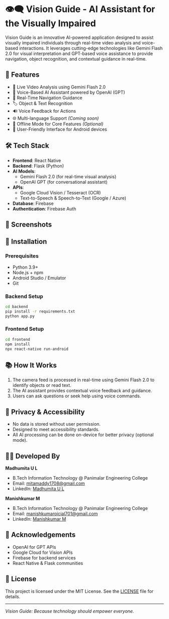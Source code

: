# 👁️‍🗨️ Vision Guide - AI Assistant for the Visually Impaired

Vision Guide is an innovative AI-powered application designed to assist visually impaired individuals through real-time video analysis and voice-based interactions. It leverages cutting-edge technologies like Gemini Flash 2.0 for visual interpretation and GPT-based voice assistance to provide navigation, object recognition, and contextual guidance in real-time.

## 🚀 Features

- 🎥 Live Video Analysis using Gemini Flash 2.0  
- 🧠 Voice-Based AI Assistant powered by OpenAI (GPT)  
- 🧭 Real-Time Navigation Guidance  
- 🏷️ Object & Text Recognition  
- 🔊 Voice Feedback for Actions  
- 🌐 Multi-language Support *(Coming soon)*  
- 📴 Offline Mode for Core Features *(Optional)*  
- 📱 User-Friendly Interface for Android devices  

## 🛠️ Tech Stack

- **Frontend**: React Native  
- **Backend**: Flask (Python)  
- **AI Models**:  
  - Gemini Flash 2.0 (for real-time visual analysis)  
  - OpenAI GPT (for conversational assistant)  
- **APIs**:  
  - Google Cloud Vision / Tesseract (OCR)  
  - Text-to-Speech & Speech-to-Text (Google / Azure)  
- **Database**: Firebase  
- **Authentication**: Firebase Auth  

## 📸 Screenshots


## 🔧 Installation

### Prerequisites

- Python 3.9+  
- Node.js + npm  
- Android Studio / Emulator  
- Git  

### Backend Setup

```bash
cd backend
pip install -r requirements.txt
python app.py
````

### Frontend Setup

```bash
cd frontend
npm install
npx react-native run-android
```

## 📚 How It Works

1. The camera feed is processed in real-time using Gemini Flash 2.0 to identify objects or read text.
2. The AI assistant provides contextual voice feedback and guidance.
3. Users can ask questions or seek help using voice commands.

## 🔐 Privacy & Accessibility

* No data is stored without user permission.
* Designed to meet accessibility standards.
* All AI processing can be done on-device for better privacy (optional mode).

## 🧑‍💻 Developed By

**Madhumita U L**

* B.Tech Information Technology @ Panimalar Engineering College
* Email: [mitamaddy1708@gmail.com](mailto:mitamaddy1708@gmail.com)
* LinkedIn: [Madhumita U L](https://www.linkedin.com/in/madhumita-ul-014a92278)

**Manishkumar M**

* B.Tech Information Technology @ Panimalar Engineering College
* Email: [manishkumaroicial701@gmail.com](mailto:manishkumaroicial701@gmail.com)
* LinkedIn: [Manishkumar M](https://www.linkedin.com/in/manishkumar-m-709128279)

## 🌟 Acknowledgements

* OpenAI for GPT APIs
* Google Cloud for Vision APIs
* Firebase for backend services
* React Native & Flask communities

## 📜 License

This project is licensed under the MIT License. See the [LICENSE](LICENSE) file for details.

---

*Vision Guide: Because technology should empower everyone.*
